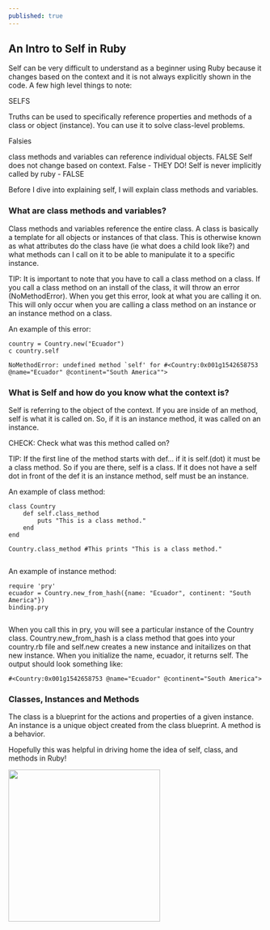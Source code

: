 ```yaml
---
published: true
---
```

## An Intro to Self in Ruby

Self can be very difficult to understand as a beginner using Ruby because it changes based on the context and it is not always explicitly shown in the code. A few high level things to note: 

SELFS

Truths can be used to specifically reference properties and methods of a class or object (instance). You can use it to solve class-level problems.

Falsies 

class methods and variables can reference individual objects. FALSE
Self does not change based on context. False - THEY DO!
Self is never implicitly called by ruby - FALSE

Before I dive into explaining self, I will explain class methods and variables. 

### What are class methods and variables?
Class methods and variables reference the entire class. A class is basically a template for all objects or instances of that class. This is otherwise known as what attributes do the class have (ie what does a child look like?) and what methods can I call on it to be able to manipulate it to a specific instance. 

TIP: It is important to note that you have to call a class method on a class. If you call a class method on an install of the class, it will throw an error (NoMethodError). When you get this error, look at what you are calling it on. This will only occur when you are calling a class method on an instance or an instance method on a class.

An example of this error:

```
country = Country.new("Ecuador")
c country.self

NoMethodError: undefined method `self' for #<Country:0x001g1542658753 @name="Ecuador" @continent="South America"">
```




### What is Self and how do you know what the context is?
Self is referring to the object of the context. If you are inside of an method, self is what it is called on. So, if it is an instance method, it was called on an instance. 

CHECK: Check what was this method called on? 

TIP: If the first line of the method starts with def… if it is self.(dot) it must be a class method. So if you are there, self is a class. If it does not have a self dot in front of the def it is an instance method, self must be an instance.

An example of class method:
```
class Country
    def self.class_method
        puts "This is a class method."
    end
end

Country.class_method #This prints "This is a class method."
        
```

An example of instance method:
```
require 'pry'
ecuador = Country.new_from_hash({name: "Ecuador", continent: "South America"})
binding.pry
        
```
When you call this in pry, you will see a particular instance of the Country class. Country.new_from_hash is a class method that goes into your country.rb file and self.new creates a new instance and initailizes on that new instance. When you initialize the name, ecuador, it returns self. The output should look something like:

```
#<Country:0x001g1542658753 @name="Ecuador" @continent="South America">
```

### Classes, Instances and Methods

The class is a blueprint for the actions and properties of a given instance. An instance is a unique object created from the class blueprint. A method is a behavior.

Hopefully this was helpful in driving home the idea of self, class, and methods in Ruby! 


<img src="https://media.tenor.com/0ZfvvMFHDasAAAAC/beyourself-be.gif" width="300">
